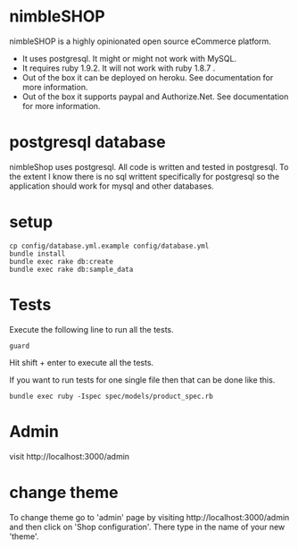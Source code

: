 # nimbleSHOP

nimbleSHOP is a highly opinionated open source eCommerce platform.

* It uses postgresql. It might or might not work with MySQL.
* It requires ruby 1.9.2. It will not work with ruby 1.8.7 .
* Out of the box it can be deployed on heroku. See documentation for more information.
* Out of the box it supports paypal and Authorize.Net. See documentation for more information.

# postgresql database

nimbleShop uses postgresql. All code is written and tested in postgresql. To the extent I know there is no sql writtent specifically for postgresql so the application should work for mysql and other databases.

# setup

    cp config/database.yml.example config/database.yml
    bundle install
    bundle exec rake db:create
    bundle exec rake db:sample_data

# Tests

Execute the following line to run all the tests.

    guard

Hit shift + enter to execute all the tests.

If you want to run tests for one single file then that can be done like this.

    bundle exec ruby -Ispec spec/models/product_spec.rb


# Admin

visit http://localhost:3000/admin

# change theme

To change theme go to 'admin' page by visiting http://localhost:3000/admin and then click on 'Shop configuration'.
There type in the name of your new 'theme'.
